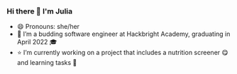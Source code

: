 ### Hi there 👋 I'm Julia 

- 😄 Pronouns: she/her
- 🌱 I’m a budding software engineer at Hackbright Academy, graduating in April 2022 :mortar_board:
- :star: I’m currently working on a project that includes a nutrition screener :yum: and learning tasks :school_satchel:




<!--
**juliatangwc/juliatangwc** is a ✨ _special_ ✨ repository because its `README.md` (this file) appears on your GitHub profile.

Here are some ideas to get you started:

- 🔭 I’m currently working on ...
- 🌱 I’m currently learning ...
- 👯 I’m looking to collaborate on ...
- 🤔 I’m looking for help with ...
- 💬 Ask me about ...
- 📫 How to reach me: ...
- 😄 Pronouns: ...
- ⚡ Fun fact: ...
-->

